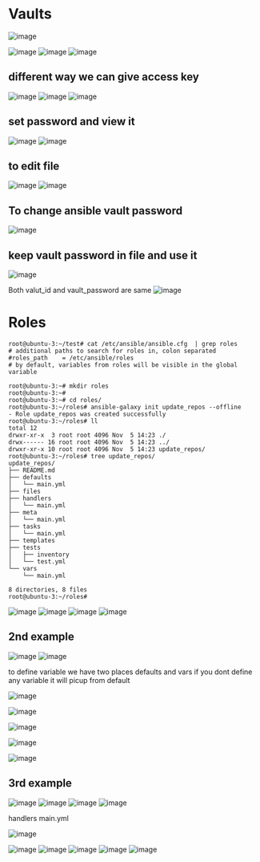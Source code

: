 Vaults
======
![image](https://user-images.githubusercontent.com/53966749/200123456-78a2768d-9a0b-4b93-a0aa-61d958b23964.png)

![image](https://user-images.githubusercontent.com/53966749/200123075-eb35a89a-b8db-48ea-b959-c459c5cf7a34.png)
![image](https://user-images.githubusercontent.com/53966749/200122989-60b35787-7ac2-4836-a4c0-accb0c074696.png)
![image](https://user-images.githubusercontent.com/53966749/200123062-d9884d0f-c83c-4a78-91ca-20c75dc63121.png)


different way we can give access key 
--------------------------------------
![image](https://user-images.githubusercontent.com/53966749/200123143-c68fd533-fef6-4e23-98e4-ec6dbd9301fc.png)
![image](https://user-images.githubusercontent.com/53966749/200123167-c66bae6d-267c-4d54-980b-08fcf8843ff4.png)
![image](https://user-images.githubusercontent.com/53966749/200123176-2e912224-a449-4751-9b23-08357dd01992.png)

set password and view it
------------------------
![image](https://user-images.githubusercontent.com/53966749/200123202-55759753-13eb-4c4f-b142-1bf1ba66a142.png)
![image](https://user-images.githubusercontent.com/53966749/200123218-9d6edecc-b6f6-4f05-aaf6-06b3727f4b2a.png)

to edit file
-------------------
![image](https://user-images.githubusercontent.com/53966749/200123255-852a330c-7eac-4f1b-8aa6-e6964602ce39.png)
![image](https://user-images.githubusercontent.com/53966749/200123279-23686bf4-6d7e-4662-ae33-a9cb8592ac6d.png)

To change ansible vault password
--------------------------------
![image](https://user-images.githubusercontent.com/53966749/200123308-ca0699f2-2e32-4c1e-bab2-5cc0f041963b.png)

keep vault password in  file and use it 
---------------------------------------
![image](https://user-images.githubusercontent.com/53966749/200123361-dfb87d52-c2ea-427c-9476-fa75eb0382a0.png)

Both valut_id  and vault_password are same
![image](https://user-images.githubusercontent.com/53966749/200123397-bc6d5081-3917-4d1f-8acc-d1c8867654a8.png)


Roles
=======
```
root@ubuntu-3:~/test# cat /etc/ansible/ansible.cfg  | grep roles
# additional paths to search for roles in, colon separated
#roles_path    = /etc/ansible/roles
# by default, variables from roles will be visible in the global variable

root@ubuntu-3:~# mkdir roles
root@ubuntu-3:~#
root@ubuntu-3:~# cd roles/
root@ubuntu-3:~/roles# ansible-galaxy init update_repos --offline
- Role update_repos was created successfully
root@ubuntu-3:~/roles# ll
total 12
drwxr-xr-x  3 root root 4096 Nov  5 14:23 ./
drwx------ 16 root root 4096 Nov  5 14:23 ../
drwxr-xr-x 10 root root 4096 Nov  5 14:23 update_repos/
root@ubuntu-3:~/roles# tree update_repos/
update_repos/
├── README.md
├── defaults
│   └── main.yml
├── files
├── handlers
│   └── main.yml
├── meta
│   └── main.yml
├── tasks
│   └── main.yml
├── templates
├── tests
│   ├── inventory
│   └── test.yml
└── vars
    └── main.yml

8 directories, 8 files
root@ubuntu-3:~/roles#

```
![image](https://user-images.githubusercontent.com/53966749/200124799-9ad787e0-a51e-408a-8789-c5223e103b97.png)
![image](https://user-images.githubusercontent.com/53966749/200124838-ae56617f-9439-459e-84a0-4e1612766ea4.png)
![image](https://user-images.githubusercontent.com/53966749/200124849-60d96346-c617-49d4-92e2-9ec03c17962b.png)
![image](https://user-images.githubusercontent.com/53966749/200124883-1e3f4e8e-ab7e-4dd9-98b5-cd66ffaa423c.png)

2nd example
-----------
![image](https://user-images.githubusercontent.com/53966749/200124963-c1b61e5a-0215-4215-8d35-d31ead446bca.png)
![image](https://user-images.githubusercontent.com/53966749/200124992-014dbdb0-ae4c-418f-9691-4c9a16614b2b.png)

to define variable we have two places defaults and vars
if you dont define any variable it will picup from default



![image](https://user-images.githubusercontent.com/53966749/200125083-7a16e865-d3b3-4be5-957a-782bdcd34f1d.png)

![image](https://user-images.githubusercontent.com/53966749/200125059-83db10f0-1e9b-4a22-a2c6-8c87eaaccac2.png)

![image](https://user-images.githubusercontent.com/53966749/200125113-abe63932-59c5-437a-bfaa-df39b9499f84.png)

![image](https://user-images.githubusercontent.com/53966749/200125150-a5ca4100-57bd-4fbd-9b54-715abc75338f.png)

![image](https://user-images.githubusercontent.com/53966749/200125192-acc16b7d-dfe0-4280-819b-5638bc073406.png)


3rd example
-----------

![image](https://user-images.githubusercontent.com/53966749/200125252-628ff743-8271-429b-b3e1-056ba99e2b34.png)
![image](https://user-images.githubusercontent.com/53966749/200125266-5c3f6da5-6cba-40da-899c-16172afb6d09.png)
![image](https://user-images.githubusercontent.com/53966749/200125319-0a87ae9c-e3ae-4cc0-a499-7aa6eaccf5f0.png)
![image](https://user-images.githubusercontent.com/53966749/200125747-32477f37-1645-4cb5-81b3-f6e5426875de.png)


handlers main.yml

![image](https://user-images.githubusercontent.com/53966749/200125521-fc4b184d-16a3-4dad-8055-42594df0fa13.png)

![image](https://user-images.githubusercontent.com/53966749/200125561-a4159698-1f73-488f-8e98-897fc803bcaa.png)
![image](https://user-images.githubusercontent.com/53966749/200125589-fb13c74e-00d2-49ab-9d56-f076fb0a5b6b.png)
![image](https://user-images.githubusercontent.com/53966749/200125643-d889ea19-8431-4d40-b5e4-3291abb6b861.png)
![image](https://user-images.githubusercontent.com/53966749/200125664-42c850ee-b4b7-4edb-ad91-dfa2506bdd1a.png)
![image](https://user-images.githubusercontent.com/53966749/200125693-7dda8ae9-2296-42d0-864f-0aab0e046af8.png)
